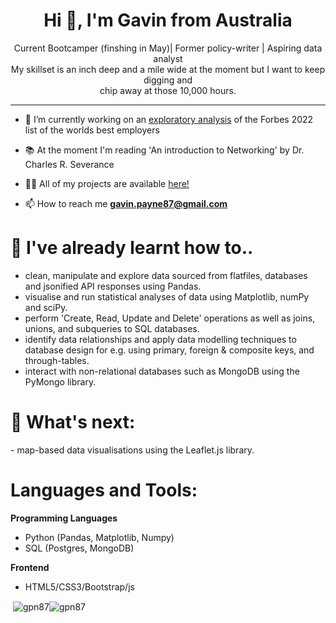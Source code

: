 <h1 align="center">Hi 👋, I'm Gavin from Australia</h1>

<p align="center">Current Bootcamper (finshing in May)| Former policy-writer | Aspiring data analyst</br> 
My skillset is an inch deep and a mile wide at the moment but I want to keep digging and</br>
chip away at those 10,000 hours.</p>
<hr>

- 🔭 I’m currently working on an [exploratory analysis](https://github.com/GPN87/top_100_employers_2022) of the Forbes 2022 list of the worlds best employers 

- 📚 At the moment I'm reading 'An introduction to Networking' by Dr. Charles R. Severance

- 👨‍💻 All of my projects are available [here!](https://github.com/GPN87?tab=repositories)

- 📫 How to reach me **gavin.payne87@gmail.com**

<h1>🌱 I've already learnt how to..</h1>

- clean, manipulate and explore data sourced from flatfiles, databases and jsonified API responses using Pandas.
- visualise and run statistical analyses of data using Matplotlib, numPy and sciPy. 
- perform 'Create, Read, Update and Delete' operations as well as joins, unions, and subqueries to SQL databases.
- identify data relationships and apply data modelling techniques to database design for e.g. using primary, foreign & composite keys, and through-tables.
- interact with non-relational databases such as MongoDB using the PyMongo library.

<h1>🔮 What's next:</h1>
- map-based data visualisations using the Leaflet.js library.

<h1 align="left">Languages and Tools:</h1>

**Programming Languages**
- Python (Pandas, Matplotlib, Numpy)
- SQL (Postgres, MongoDB)

**Frontend**
- HTML5/CSS3/Bootstrap/js

<p>&nbsp;<img align="center" src="https://github-readme-stats.vercel.app/api?username=gpn87&show_icons=true&locale=en" alt="gpn87" /><img align="center" src="https://github-readme-streak-stats.herokuapp.com/?user=gpn87&" alt="gpn87" /></p>


<!--
**GPN87/GPN87** is a ✨ _special_ ✨ repository because its `README.md` (this file) appears on your GitHub profile.

Here are some ideas to get you started:

- 🔭 I’m currently working on ...
- 🌱 I’m currently learning ...
- 👯 I’m looking to collaborate on ...
- 🤔 I’m looking for help with ...
- 💬 Ask me about ...
- 📫 How to reach me: ...
- 😄 Pronouns: ...
- ⚡ Fun fact: ...
-->
